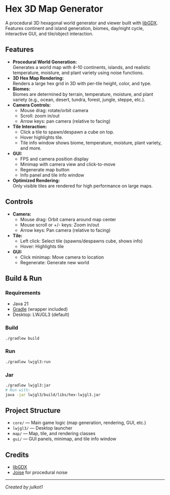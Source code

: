 # Hex 3D Map Generator

A procedural 3D hexagonal world generator and viewer built with [libGDX](https://libgdx.com/).  
Features continent and island generation, biomes, day/night cycle, interactive GUI, and tile/object interaction.

## Features

- **Procedural World Generation:**  
  Generates a world map with 4–10 continents, islands, and realistic temperature, moisture, and plant variety using noise functions.
- **3D Hex Map Rendering:**  
  Renders a large hex grid in 3D with per-tile height, color, and type.
- **Biomes:**  
  Biomes are determined by terrain, temperature, moisture, and plant variety (e.g., ocean, desert, tundra, forest, jungle, steppe, etc.).
- **Camera Controls:**  
  - Mouse drag: rotate/orbit camera
  - Scroll: zoom in/out
  - Arrow keys: pan camera (relative to facing)
- **Tile Interaction:**  
  - Click a tile to spawn/despawn a cube on top.
  - Hover highlights tile.
  - Tile info window shows biome, temperature, moisture, plant variety, and more.
- **GUI:**  
  - FPS and camera position display
  - Minimap with camera view and click-to-move
  - Regenerate map button
  - Info panel and tile info window
- **Optimized Rendering:**  
  Only visible tiles are rendered for high performance on large maps.

## Controls

- **Camera:**
  - Mouse drag: Orbit camera around map center
  - Mouse scroll or +/- keys: Zoom in/out
  - Arrow keys: Pan camera (relative to facing)
- **Tile:**
  - Left click: Select tile (spawns/despawns cube, shows info)
  - Hover: Highlights tile
- **GUI:**
  - Click minimap: Move camera to location
  - Regenerate: Generate new world

## Build & Run

### Requirements

- Java 21
- [Gradle](https://gradle.org/) (wrapper included)
- Desktop: LWJGL3 (default)

### Build

```sh
./gradlew build
```

### Run

```sh
./gradlew lwjgl3:run
```

### Jar

```sh
./gradlew lwjgl3:jar
# Run with:
java -jar lwjgl3/build/libs/hex-lwjgl3.jar
```

## Project Structure

- `core/` — Main game logic (map generation, rendering, GUI, etc.)
- `lwjgl3/` — Desktop launcher
- `map/` — Map, tile, and rendering classes
- `gui/` — GUI panels, minimap, and tile info window

## Credits

- [libGDX](https://libgdx.com/)
- [Joise](https://github.com/KdotJPG/Joise) for procedural noise

---

*Created by julkot1*
